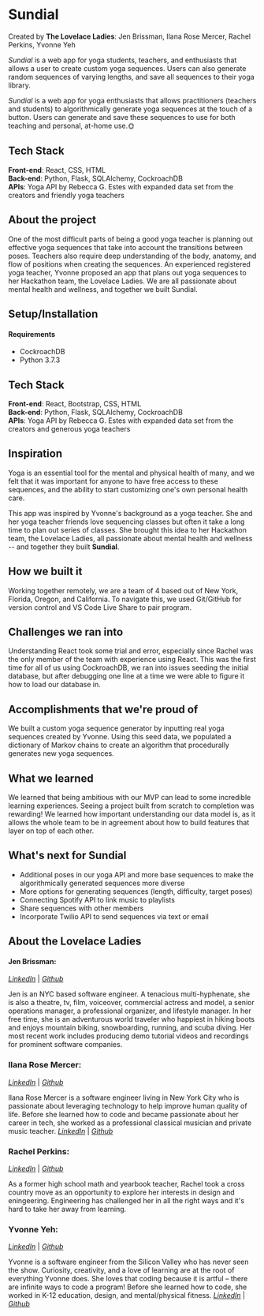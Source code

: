 # **Sundial**
Created by **The Lovelace Ladies**: Jen Brissman, Ilana Rose Mercer, Rachel Perkins, Yvonne Yeh

*Sundial* is a web app for yoga students, teachers, and enthusiasts that allows a user to create custom yoga sequences. Users can also generate random sequences of varying lengths, and save all sequences to their yoga library. 

_Sundial_ is a web app for yoga enthusiasts that allows practitioners (teachers and students) to algorithmically generate yoga sequences at the touch of a button. Users can generate and save these sequences to use for both teaching and personal, at-home use.:sun_with_face:

## **Tech Stack**

**Front-end**: React, CSS, HTML </br>
**Back-end**: Python, Flask, SQLAlchemy, CockroachDB </br>
**APIs**: Yoga API by Rebecca G. Estes with expanded data set from the creators and friendly yoga teachers

## About the project

One of the most difficult parts of being a good yoga teacher is planning out effective yoga sequences that take into account the transitions between poses. Teachers also require deep understanding of the body, anatomy, and flow of positions when creating the sequences. An experienced registered yoga teacher, Yvonne proposed an app that plans out yoga sequences to her Hackathon team, the Lovelace Ladies. We are all passionate about mental health and wellness, and together we built Sundial.

## **Setup/Installation**

#### **Requirements**

- CockroachDB
- Python 3.7.3


## **Tech Stack**
**Front-end**: React, Bootstrap, CSS, HTML </br>
**Back-end**: Python, Flask, SQLAlchemy, CockroachDB </br>
**APIs**: Yoga API by Rebecca G. Estes with expanded data set from the creators and generous yoga teachers


## Inspiration
Yoga is an essential tool for the mental and physical health of many, and we felt that it was important for anyone to have free access to these sequences, and the ability to start customizing one's own personal health care. 

This app was inspired by Yvonne's background as a yoga teacher. She and her yoga teacher friends love sequencing classes but often it take a long time to plan out series of classes. She brought this idea to her Hackathon team, the Lovelace Ladies, all passionate about mental health and wellness -- and together they built **Sundial**.


## How we built it
Working together remotely, we are a team of 4 based out of New York, Florida, Oregon, and California. To navigate this, we used Git/GitHub for version control and VS Code Live Share to pair program.


## Challenges we ran into
Understanding React took some trial and error, especially since Rachel was the only member of the team with experience using React. This was the first time for all of us using CockroachDB, we ran into issues seeding the initial database, but after debugging one line at a time we were able to figure it how to load our database in.


## Accomplishments that we're proud of
We built a custom yoga sequence generator by inputting real yoga sequences created by Yvonne. Using this seed data, we populated a dictionary of Markov chains to create an algorithm that procedurally generates new yoga sequences.

## What we learned
We learned that being ambitious with our MVP can lead to some incredible learning experiences. Seeing a project built from scratch to completion was rewarding! We learned how important understanding our data model is, as it allows the whole team to be in agreement about how to build features that layer on top of each other.

## What's next for Sundial
- Additional poses in our yoga API and more base sequences to make the algorithmically generated sequences more diverse
- More options for generating sequences (length, difficulty, target poses)
- Connecting Spotify API to link music to playlists
- Share sequences with other members
- Incorporate Twilio API to send sequences via text or email

## **About the Lovelace Ladies**

#### **Jen Brissman**:
[_LinkedIn_](https://www.linkedin.com/in/jenbrissman) | [_Github_](https://www.github.com/jenbrissman)

Jen is an NYC based software engineer. A tenacious multi-hyphenate, she is also a theatre, tv, film, voiceover, commercial actress and model, a senior operations manager, a professional organizer, and lifestyle manager. In her free time, she is an adventurous world traveler who happiest in hiking boots and enjoys mountain biking, snowboarding, running, and scuba diving. Her most recent work includes producing demo tutorial videos and recordings for prominent software companies.

### **Ilana Rose Mercer**:
[*LinkedIn*](https://www.linkedin.com/in/i-mercer) | [*Github*](https://www.github.com/violatido)

Ilana Rose Mercer is a software engineer living in New York City who is passionate about leveraging technology to help improve human quality of life. Before she learned how to code and became passionate about her career in tech, she worked as a professional classical musician and private music teacher. [_LinkedIn_](https://www.linkedin.com/in/i-mercer) | [_Github_](https://www.github.com/violatido)

### **Rachel Perkins**:

[*LinkedIn*](https://www.linkedin.com/in/rachelelysia) | [*Github*](https://www.github.com/rachelelysia)

As a former high school math and yearbook teacher, Rachel took a cross country move as an opportunity to explore her interests in design and eningeering. Engineering has challenged her in all the right ways and it's hard to take her away from learning.

### **Yvonne Yeh**:

[*LinkedIn*](https://www.linkedin.com/in/yvonneyeh) | [*Github*](https://www.github.com/yvonneyeh)

Yvonne is a software engineer from the Silicon Valley who has never seen the show. Curiosity, creativity, and a love of learning are at the root of everything Yvonne does. She loves that coding because it is artful – there are infinite ways to code a program! Before she learned how to code, she worked in K-12 education, design, and mental/physical fitness. [_LinkedIn_](https://www.linkedin.com/in/yvonneyeh) | [_Github_](https://www.github.com/yvonneyeh)

